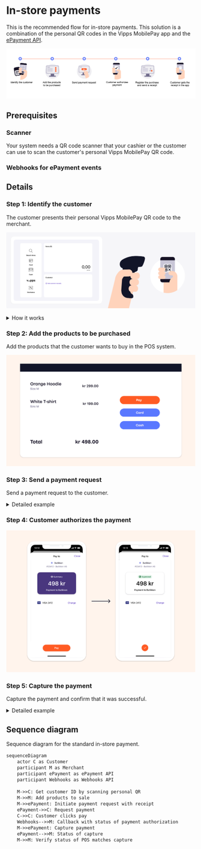 <!-- START_METADATA
---
title: Vipps MobilePay in-store payments
sidebar_label: In-store payments
sidebar_position: 20
description: Using Vipps MobilePay in a physical setting
hide_table_of_contents: false
pagination_next: null
pagination_prev: null
---

import REGISTERWEBHOOK from '../_common/_register_epayment_webhook.md'
import AUTHORIZEPAYMENT from '../_common/_customer_authorizes_epayment.md'
END_METADATA -->

# In-store payments

This is the recommended flow for in-store payments.
This solution is a combination of the personal QR codes in the Vipps MobilePay app
and the
[ePayment API](https://developer.vippsmobilepay.com/docs/APIs/epayment-api).

[![Loyalty Flow](./images/POS_simple_flow.png)](./images/POS_simple_flow.png)

## Prerequisites

### Scanner

Your system needs a QR code scanner that your cashier or the customer can use to scan the
customer's personal Vipps MobilePay QR code.

### Webhooks for ePayment events

<REGISTERWEBHOOK />

## Details

### Step 1: Identify the customer

The customer presents their personal Vipps MobilePay QR code to the merchant.

[![Loyalty Flow](images/POS_step_1.png)](images/POS_step_1.png)

<details>
<summary>How it works</summary>
<div>

This can happen in two ways:

* Customer-facing scanner - The store will have a permanent customer-facing scanner and customers can scan their QR code at any time.
* Cashier scanner - The QR code is scanned by the cashier using a wired scanner. This could happen while the cashier is scanning wares or immediately before the payment.

The customer's personal QR code contains a URL like this:
`https://qr.vipps.no/28/2/01/031/4791234567?v=1`, where `4791234567` is their phone number in
[MSISDN](https://en.wikipedia.org/wiki/MSISDN) format.

When this QR code is scanned, your POS system will get their phone number.
If you don't have a scanner, you can enter the customer's phone number manually.

</div>
</details>

### Step 2: Add the products to be purchased

Add the products that the customer wants to buy in the POS system.

[![The POS system](images/vipps-in-store-step1.png)](images/vipps-in-store-step1.png)

### Step 3: Send a payment request

Send a payment request to the customer.

<details>
<summary>Detailed example</summary>
<div>

You already have the customer's phone number from step 1, so you don't need to ask for it.
Just provide a button in your user interface to allow the cashier to send the payment request.

Your system can send the payment request by using the
[`createPayment`](https://developer.vippsmobilepay.com/api/epayment#tag/CreatePayments/operation/createPayment)
endpoint.

Set `userFlow` to `PUSH_MESSAGE`. This will send a push directly to the customer.
Attach the receipt simultaneously.

Here is an example HTTP POST:

[`POST:/epayment/v1/payments`](https://developer.vippsmobilepay.com/api/epayment#tag/CreatePayments/operation/createPayment)

With body:

```json
{
  "amount": {
    "value": 49800,
    "currency": "NOK"
  },
  "paymentMethod": {
    "type": "WALLET"
  },
  "customer": {
    "phoneNumber": 4791234567
  },
  "receipt":{
    "orderLines": [
      {
        "name": "Orange hoodie",
        "id": "hoodie1234",
        "totalAmount": 29900,
        "totalAmountExcludingTax": 22425,
        "totalTaxAmount": 7475,
        "taxPercentage": 25,
      },
      {
        "name": "White T-shirt",
        "id": "tshirt1234",
        "totalAmount": 19900,
        "totalAmountExcludingTax": 14925,
        "totalTaxAmount": 2975,
        "taxPercentage": 25,
      },
    ],
    "bottomLine": {
      "currency": "NOK",
      "posId": "Butikken-23412"
    },
   "receiptNumber": "0527013501"
  },
  "reference": 2486791679658155992,
  "userFlow": "PUSH_MESSAGE",
  "returnUrl": "http://example.com/redirect?reference=2486791679658155992",
  "paymentDescription": "Payment to Butikken"
}
```

</div>
</details>

### Step 4: Customer authorizes the payment

<AUTHORIZEPAYMENT />

[![Confirm payment](images/vipps-in-store-step3-2.svg)](images/vipps-in-store-step3-2.svg)

### Step 5: Capture the payment

Capture the payment and confirm that it was successful.

<details>
<summary>Detailed example</summary>
<div>

[`POST:/epayment/v1/payments/{reference}/capture`](/api/epayment/#tag/AdjustPayments/operation/capturePayment)

With body:

```json
{
  "modificationAmount": {
    "value": 49800,
    "currency": "NOK"
  }
}
```

</div>
</details>

## Sequence diagram

Sequence diagram for the standard in-store payment.

``` mermaid
sequenceDiagram
    actor C as Customer
    participant M as Merchant
    participant ePayment as ePayment API
    participant Webhooks as Webhooks API
    
    M->>C: Get customer ID by scanning personal QR
    M->>M: Add products to sale
    M->>ePayment: Initiate payment request with receipt
    ePayment->>C: Request payment
    C->>C: Customer clicks pay
    Webhooks-->>M: Callback with status of payment authorization
    M->>ePayment: Capture payment
    ePayment-->>M: Status of capture
    M->>M: Verify status of POS matches capture
```
